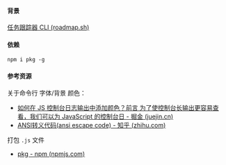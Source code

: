 
#### 背景

[任务跟踪器 CLI (roadmap.sh)](https://roadmap.sh/projects/task-tracker#set-up-your-development-environment)

#### 依赖

`npm i pkg -g`



#### 参考资源

关于命令行 字体/背景 颜色：
- [如何在 JS 控制台日志输出中添加颜色？前言 为了使控制台长输出更容易查看，我们可以为 JavaScript 的控制台日 - 掘金 (juejin.cn)](https://juejin.cn/post/7030623928120770591)
- [ANSI转义代码(ansi escape code) - 知乎 (zhihu.com)](https://zhuanlan.zhihu.com/p/570148970)

打包 `.js` 文件
- [pkg - npm (npmjs.com)](https://www.npmjs.com/package/pkg)

